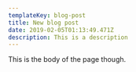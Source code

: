 ```yaml
---
templateKey: blog-post
title: New blog post
date: 2019-02-05T01:13:49.471Z
description: This is a description
---
```

This is the body of the page though.
